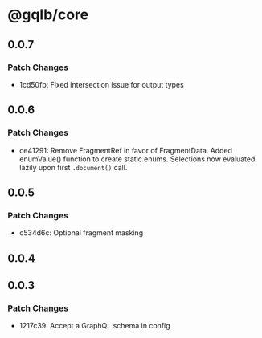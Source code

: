 # @gqlb/core

## 0.0.7

### Patch Changes

- 1cd50fb: Fixed intersection issue for output types

## 0.0.6

### Patch Changes

- ce41291: Remove FragmentRef<F> in favor of FragmentData<F>.
  Added enumValue() function to create static enums.
  Selections now evaluated lazily upon first `.document()` call.

## 0.0.5

### Patch Changes

- c534d6c: Optional fragment masking

## 0.0.4

## 0.0.3

### Patch Changes

- 1217c39: Accept a GraphQL schema in config
